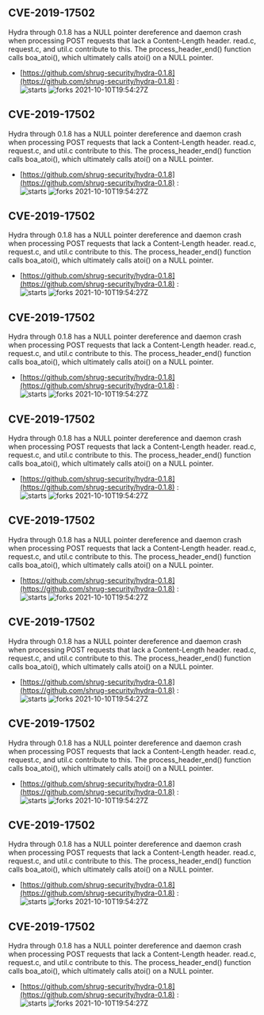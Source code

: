 ## CVE-2019-17502
 Hydra through 0.1.8 has a NULL pointer dereference and daemon crash when processing POST requests that lack a Content-Length header. read.c, request.c, and util.c contribute to this. The process_header_end() function calls boa_atoi(), which ultimately calls atoi() on a NULL pointer.

- [https://github.com/shrug-security/hydra-0.1.8](https://github.com/shrug-security/hydra-0.1.8) :  
![starts](https://img.shields.io/github/stars/shrug-security/hydra-0.1.8.svg) 
![forks](https://img.shields.io/github/forks/shrug-security/hydra-0.1.8.svg) 
2021-10-10T19:54:27Z

## CVE-2019-17502
 Hydra through 0.1.8 has a NULL pointer dereference and daemon crash when processing POST requests that lack a Content-Length header. read.c, request.c, and util.c contribute to this. The process_header_end() function calls boa_atoi(), which ultimately calls atoi() on a NULL pointer.

- [https://github.com/shrug-security/hydra-0.1.8](https://github.com/shrug-security/hydra-0.1.8) :  
![starts](https://img.shields.io/github/stars/shrug-security/hydra-0.1.8.svg) 
![forks](https://img.shields.io/github/forks/shrug-security/hydra-0.1.8.svg) 
2021-10-10T19:54:27Z

## CVE-2019-17502
 Hydra through 0.1.8 has a NULL pointer dereference and daemon crash when processing POST requests that lack a Content-Length header. read.c, request.c, and util.c contribute to this. The process_header_end() function calls boa_atoi(), which ultimately calls atoi() on a NULL pointer.

- [https://github.com/shrug-security/hydra-0.1.8](https://github.com/shrug-security/hydra-0.1.8) :  
![starts](https://img.shields.io/github/stars/shrug-security/hydra-0.1.8.svg) 
![forks](https://img.shields.io/github/forks/shrug-security/hydra-0.1.8.svg) 
2021-10-10T19:54:27Z

## CVE-2019-17502
 Hydra through 0.1.8 has a NULL pointer dereference and daemon crash when processing POST requests that lack a Content-Length header. read.c, request.c, and util.c contribute to this. The process_header_end() function calls boa_atoi(), which ultimately calls atoi() on a NULL pointer.

- [https://github.com/shrug-security/hydra-0.1.8](https://github.com/shrug-security/hydra-0.1.8) :  
![starts](https://img.shields.io/github/stars/shrug-security/hydra-0.1.8.svg) 
![forks](https://img.shields.io/github/forks/shrug-security/hydra-0.1.8.svg) 
2021-10-10T19:54:27Z

## CVE-2019-17502
 Hydra through 0.1.8 has a NULL pointer dereference and daemon crash when processing POST requests that lack a Content-Length header. read.c, request.c, and util.c contribute to this. The process_header_end() function calls boa_atoi(), which ultimately calls atoi() on a NULL pointer.

- [https://github.com/shrug-security/hydra-0.1.8](https://github.com/shrug-security/hydra-0.1.8) :  
![starts](https://img.shields.io/github/stars/shrug-security/hydra-0.1.8.svg) 
![forks](https://img.shields.io/github/forks/shrug-security/hydra-0.1.8.svg) 
2021-10-10T19:54:27Z

## CVE-2019-17502
 Hydra through 0.1.8 has a NULL pointer dereference and daemon crash when processing POST requests that lack a Content-Length header. read.c, request.c, and util.c contribute to this. The process_header_end() function calls boa_atoi(), which ultimately calls atoi() on a NULL pointer.

- [https://github.com/shrug-security/hydra-0.1.8](https://github.com/shrug-security/hydra-0.1.8) :  
![starts](https://img.shields.io/github/stars/shrug-security/hydra-0.1.8.svg) 
![forks](https://img.shields.io/github/forks/shrug-security/hydra-0.1.8.svg) 
2021-10-10T19:54:27Z

## CVE-2019-17502
 Hydra through 0.1.8 has a NULL pointer dereference and daemon crash when processing POST requests that lack a Content-Length header. read.c, request.c, and util.c contribute to this. The process_header_end() function calls boa_atoi(), which ultimately calls atoi() on a NULL pointer.

- [https://github.com/shrug-security/hydra-0.1.8](https://github.com/shrug-security/hydra-0.1.8) :  
![starts](https://img.shields.io/github/stars/shrug-security/hydra-0.1.8.svg) 
![forks](https://img.shields.io/github/forks/shrug-security/hydra-0.1.8.svg) 
2021-10-10T19:54:27Z

## CVE-2019-17502
 Hydra through 0.1.8 has a NULL pointer dereference and daemon crash when processing POST requests that lack a Content-Length header. read.c, request.c, and util.c contribute to this. The process_header_end() function calls boa_atoi(), which ultimately calls atoi() on a NULL pointer.

- [https://github.com/shrug-security/hydra-0.1.8](https://github.com/shrug-security/hydra-0.1.8) :  
![starts](https://img.shields.io/github/stars/shrug-security/hydra-0.1.8.svg) 
![forks](https://img.shields.io/github/forks/shrug-security/hydra-0.1.8.svg) 
2021-10-10T19:54:27Z

## CVE-2019-17502
 Hydra through 0.1.8 has a NULL pointer dereference and daemon crash when processing POST requests that lack a Content-Length header. read.c, request.c, and util.c contribute to this. The process_header_end() function calls boa_atoi(), which ultimately calls atoi() on a NULL pointer.

- [https://github.com/shrug-security/hydra-0.1.8](https://github.com/shrug-security/hydra-0.1.8) :  
![starts](https://img.shields.io/github/stars/shrug-security/hydra-0.1.8.svg) 
![forks](https://img.shields.io/github/forks/shrug-security/hydra-0.1.8.svg) 
2021-10-10T19:54:27Z

## CVE-2019-17502
 Hydra through 0.1.8 has a NULL pointer dereference and daemon crash when processing POST requests that lack a Content-Length header. read.c, request.c, and util.c contribute to this. The process_header_end() function calls boa_atoi(), which ultimately calls atoi() on a NULL pointer.

- [https://github.com/shrug-security/hydra-0.1.8](https://github.com/shrug-security/hydra-0.1.8) :  
![starts](https://img.shields.io/github/stars/shrug-security/hydra-0.1.8.svg) 
![forks](https://img.shields.io/github/forks/shrug-security/hydra-0.1.8.svg) 
2021-10-10T19:54:27Z

